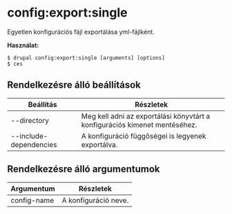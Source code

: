 # config:export:single
Egyetlen konfigurációs fájl exportálása yml-fájlként.

**Használat:**
```
$ drupal config:export:single [arguments] [options]
$ ces  
```

## Rendelkezésre álló beállítások
Beállítás | Részletek
-------|-------------
--directory | Meg kell adni az exportálási könyvtárt a konfigurációs kimenet mentéséhez.
--include-dependencies | A konfiguráció függőségei is legyenek exportálva.

## Rendelkezésre álló argumentumok
Argumentum | Részletek
---------|-------------
config-name | A konfiguráció neve.
